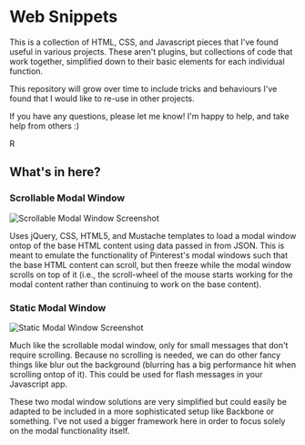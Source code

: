 # Web Snippets

This is a collection of HTML, CSS, and Javascript pieces that I've found useful in 
various projects. These aren't plugins, but collections of code that work together,
simplified down to their basic elements for each individual function.

This repository will grow over time to include tricks and behaviours I've found
that I would like to re-use in other projects.

If you have any questions, please let me know! I'm happy to help, and take 
help from others :)

R

## What's in here?

### Scrollable Modal Window

![Scrollable Modal Window Screenshot](http://robmclarty.com/screenshots/modal-scrollable.png)

Uses jQuery, CSS, HTML5, and Mustache templates to load a modal window ontop of the base
HTML content using data passed in from JSON. This is meant to emulate the functionality
of Pinterest's modal windows such that the base HTML content can scroll, but then freeze
while the modal window scrolls on top of it (i.e., the scroll-wheel of the mouse starts
working for the modal content rather than continuing to work on the base content).

### Static Modal Window

![Static Modal Window Screenshot](http://robmclarty.com/screenshots/modal-static.png)

Much like the scrollable modal window, only for small messages that don't require
scrolling. Because no scrolling is needed, we can do other fancy things like blur out
the background (blurring has a big performance hit when scrolling ontop of it). This
could be used for flash messages in your Javascript app. 

These two modal window
solutions are very simplified but could easily be adapted to be included in a more
sophisticated setup like Backbone or something. I've not used a bigger framework
here in order to focus solely on the modal functionality itself.